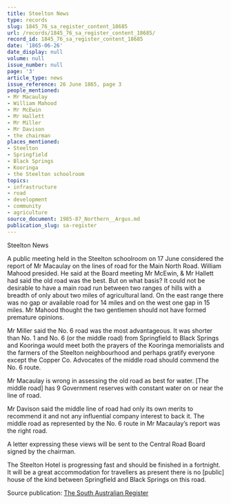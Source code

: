 ```yaml
---
title: Steelton News
type: records
slug: 1845_76_sa_register_content_18685
url: /records/1845_76_sa_register_content_18685/
record_id: 1845_76_sa_register_content_18685
date: '1865-06-26'
date_display: null
volume: null
issue_number: null
page: '3'
article_type: news
issue_reference: 26 June 1865, page 3
people_mentioned:
- Mr Macaulay
- William Mahood
- Mr McEwin
- Mr Hallett
- Mr Miller
- Mr Davison
- the chairman
places_mentioned:
- Steelton
- Springfield
- Black Springs
- Kooringa
- the Steelton schoolroom
topics:
- infrastructure
- road
- development
- community
- agriculture
source_document: 1985-87_Northern__Argus.md
publication_slug: sa-register
---
```


Steelton News

A public meeting held in the Steelton schoolroom on 17 June considered the report of Mr Macaulay on the lines of road for the Main North Road.  William Mahood presided.  He said at the Board meeting Mr McEwin, & Mr Hallett had said the old road was the best.  But on what basis?  It could not be desirable to have a main road run between two ranges of hills with a breadth of only about two miles of agricultural land.  On the east range there was no gap or available road for 14 miles and on the west one gap in 15 miles.  Mr Mahood thought the two gentlemen should not have formed premature opinions.

Mr Miller said the No. 6 road was the most advantageous.  It was shorter than No. 1 and No. 6 (or the middle road) from Springfield to Black Springs and Kooringa would meet both the prayers of the Kooringa memorialists and the farmers of the Steelton neighbourhood and perhaps gratify everyone except the Copper Co.  Advocates of the middle road should commend the No. 6 route.

Mr Macaulay is wrong in assessing the old road as best for water.  [The middle road] has 9 Government reserves with constant water on or near the line of road.

Mr Davison said the middle line of road had only its own merits to recommend it and not any influential company interest to back it.  The middle road as represented by the No. 6 route in Mr Macaulay’s report was the right road.

A letter expressing these views will be sent to the Central Road Board signed by the chairman.

The Steelton Hotel is progressing fast and should be finished in a fortnight.  It will be a great accommodation for travellers as present there is no [public] house of the kind between Springfield and Black Springs on this road.

Source publication: [The South Australian Register](/publications/sa-register/)
